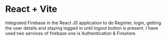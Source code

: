 # React + Vite

Integrated Firebase in the React JS application to do Register, login, getting the user details and staying logged in until logout button is present.
I have used two services of firebase one is Authentication & Firestore.
 
 
